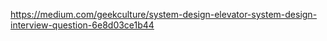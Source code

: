 https://medium.com/geekculture/system-design-elevator-system-design-interview-question-6e8d03ce1b44
